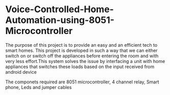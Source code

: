 # Voice-Controlled-Home-Automation-using-8051-Microcontroller
The purpose of this project is to provide an easy and an efficient tech to smart homes. This project is developed in such a way that we can either switch on or switch off the appliances before entering the room and with very less effort.This system solves the issue by interfacing a unit with home appliances that switches these loads based on the input received from android device

The componets required are 8051 microcontroller, 4 channel relay, Smart phone, Leds and jumper cables
